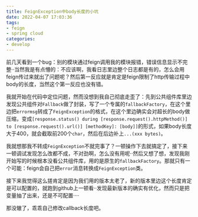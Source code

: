 ```yaml
---
title: FeignException中body长度的小坑
date: 2022-04-07 17:03:36
tags:
- feign
- spring cloud
categories:
- develop
---
```


前几天看到一个bug：别的模块通过feign调用我的模块报错，错误信息显示不完整··当然我是有点懵的：不应该啊，我看日志里边整个日志都是有的，怎么会用feign传过来就出了问题呢？然后第一反应就是肯定是feign限制了http传输过程中body的长度，当然这个第一反应也没有错。

我就开始在代码中定位问题，然而没想到我自己彻底走歪了：先到公共组件库里边发现公共组件对`Fallback`做了封装，写了一个专属的`fallbackFactory`，在这个里边把`errormsg`转成了`FeignException`的格式，在这个里边确实会对超长的body做压缩，变成`[response.status() during [response.request().httpMethod()] to [response.request().url()] [methodKey]: [body]]`的形式，如果body长度大于400，就会截取前200个`char`，然后在后边补上`...(xxx bytes)`。

我就想那我不转成`FeignException`不就完事了？一顿操作下去就搞定了，接下来一顿调试发现怎么改都不成，不对劲啊，怎么没有用呢··然后又想了想，发现我刚开始写的时候根本没看公共组件库，用的是原生的`fallbackFactory`。那就只有一个可能：feign会自己把`error`消息转换成`FeignException`类。

接下来我觉得这么搓肯定是因为我们用的版本太老了，新的版本里边这个长度肯定是可以配置的，就跑到github上一顿看··发现最新版本的确实有优化，然而只是把变量抽了出来，还是不可配置····

那没辙了，乖乖自己修改callback长度吧。